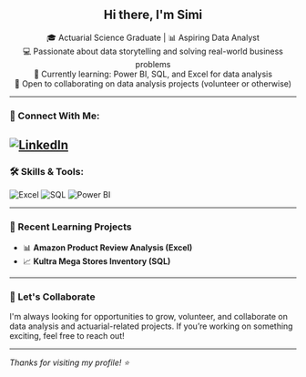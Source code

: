 <h2 align="center">Hi there, I'm Simi</h2>

<p align="center">
  🎓 Actuarial Science Graduate | 📊 Aspiring Data Analyst <br>
  💻 Passionate about data storytelling and solving real-world business problems <br>
  🌱 Currently learning: Power BI, SQL, and Excel for data analysis <br>
  🤝 Open to collaborating on data analysis projects (volunteer or otherwise) <br>
</p>

---

### 🔗 Connect With Me:

[![LinkedIn](https://img.shields.io/badge/-LinkedIn-0A66C2?style=flat&logo=linkedin&logoColor=white)](https://www.linkedin.com/in/simisola-bamgboye-b23ba219b) 
---

### 🛠️ Skills & Tools:

![Excel](https://img.shields.io/badge/-Excel-217346?style=flat&logo=microsoft-excel&logoColor=white)
![SQL](https://img.shields.io/badge/-SQL-4479A1?style=flat&logo=mysql&logoColor=white)
![Power BI](https://img.shields.io/badge/-Power%20BI-F2C811?style=flat&logo=powerbi&logoColor=black)

---

### 📘 Recent Learning Projects

- 📊 **Amazon Product Review Analysis (Excel)**
- 📈 **Kultra Mega Stores Inventory (SQL)**


---

### 📌 Let's Collaborate

I'm always looking for opportunities to grow, volunteer, and collaborate on data analysis and actuarial-related projects. If you’re working on something exciting, feel free to reach out!

---

_Thanks for visiting my profile! ⭐️_
